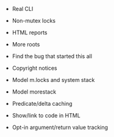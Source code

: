 - Real CLI

- Non-mutex locks

- HTML reports

- More roots

- Find the bug that started this all

- Copyright notices

- Model m.locks and system stack

- Model morestack


- Predicate/delta caching

- Show/link to code in HTML

- Opt-in argument/return value tracking
